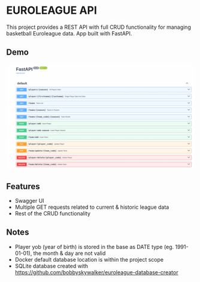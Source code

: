 
# EUROLEAGUE API

This project provides a REST API with full CRUD functionality for managing basketball Euroleague data. App built with FastAPI.





## Demo
![Swagger UI](https://github.com/bobbyskywalker/euroleague_api/blob/main/misc/swagger_demo.gif?raw=true)

## Features

- Swagger UI
- Multiple GET requests related to current & historic league data
- Rest of the CRUD functionality



## Notes

* Player yob (year of birth) is stored in the base as DATE type (eg. 1991-01-01), the month & day are not valid
* Docker default database location is within the project scope
* SQLite database created with https://github.com/bobbyskywalker/euroleague-database-creator

